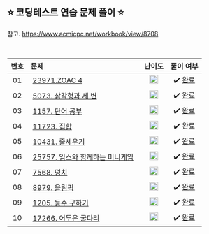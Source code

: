 ## ⭐️ 코딩테스트 연습 문제 풀이 ⭐️ 

참고. https://www.acmicpc.net/workbook/view/8708

<br>

| **번호** | **문제** | **난이도** | **풀이 여부** |
|:--------:|:--------|:----------:|:-----------:|
| 01 | &nbsp;[23971.ZOAC 4](https://www.acmicpc.net/problem/23971)&nbsp;&nbsp; | &nbsp;&nbsp;<img src="https://github.com/yuuforest/Baekjoon/assets/97596022/316bdbba-42d4-4add-8964-28cd3b14c884" width="20"/>&nbsp;&nbsp; | &nbsp;✔️ [완료](https://github.com/yuuforest/Baekjoon/blob/main/python/%EC%BD%94%ED%85%8C%EC%97%B0%EC%8A%B5/Prob23971.py)&nbsp; |
| 02 | &nbsp;[5073. 삼각형과 세 변](https://www.acmicpc.net/problem/5073)&nbsp;&nbsp; | &nbsp;&nbsp;<img src="https://github.com/yuuforest/Baekjoon/assets/97596022/316bdbba-42d4-4add-8964-28cd3b14c884" width="20"/>&nbsp;&nbsp; | &nbsp;✔️ [완료](https://github.com/yuuforest/Baekjoon/blob/main/python/%EC%BD%94%ED%85%8C%EC%97%B0%EC%8A%B5/Prob5073.py)&nbsp; |
| 03 | &nbsp;[1157. 단어 공부](https://www.acmicpc.net/problem/1157)&nbsp;&nbsp; | &nbsp;&nbsp;<img src="https://github.com/yuuforest/Baekjoon/assets/97596022/e8f40ec7-0181-4093-9d28-a265de6babd3" width="20"/>&nbsp;&nbsp; | &nbsp;✔️ [완료](https://github.com/yuuforest/Baekjoon/blob/main/python/%EC%BD%94%ED%85%8C%EC%97%B0%EC%8A%B5/Prob1157.py)&nbsp; |
| 04 | &nbsp;[11723. 집합](https://www.acmicpc.net/problem/11723)&nbsp;&nbsp; | &nbsp;&nbsp;<img src="https://github.com/yuuforest/Baekjoon/assets/97596022/16c246cd-0ac7-4c70-8e59-ae53094efefd" width="20"/>&nbsp;&nbsp; | &nbsp;✔️ [완료](https://github.com/yuuforest/Baekjoon/blob/main/python/%EC%BD%94%ED%85%8C%EC%97%B0%EC%8A%B5/Prob11723.py)&nbsp; |
| 05 | &nbsp;[10431. 줄세우기](https://www.acmicpc.net/problem/10431)&nbsp;&nbsp; | &nbsp;&nbsp;<img src="https://github.com/yuuforest/Baekjoon/assets/97596022/16c246cd-0ac7-4c70-8e59-ae53094efefd" width="20"/>&nbsp;&nbsp; | &nbsp;✔️ [완료](https://github.com/yuuforest/Baekjoon/blob/main/python/%EC%BD%94%ED%85%8C%EC%97%B0%EC%8A%B5/Prob10431.py)&nbsp; |
| 06 | &nbsp;[25757. 임스와 함께하는 미니게임](https://www.acmicpc.net/problem/25757)&nbsp;&nbsp; | &nbsp;&nbsp;<img src="https://github.com/yuuforest/Baekjoon/assets/97596022/16c246cd-0ac7-4c70-8e59-ae53094efefd" width="20"/>&nbsp;&nbsp; | &nbsp;✔️ [완료](https://github.com/yuuforest/Baekjoon/blob/main/python/%EC%BD%94%ED%85%8C%EC%97%B0%EC%8A%B5/Prob25757.py)&nbsp; |
| 07 | &nbsp;[7568. 덩치](https://www.acmicpc.net/problem/7568)&nbsp;&nbsp; | &nbsp;&nbsp;<img src="https://github.com/yuuforest/Baekjoon/assets/97596022/16c246cd-0ac7-4c70-8e59-ae53094efefd" width="20"/>&nbsp;&nbsp; | &nbsp;✔️ [완료](https://github.com/yuuforest/Baekjoon/blob/main/python/%EC%BD%94%ED%85%8C%EC%97%B0%EC%8A%B5/Prob7568.py)&nbsp; |
| 08 | &nbsp;[8979. 올림픽](https://www.acmicpc.net/problem/8979)&nbsp;&nbsp; | &nbsp;&nbsp;<img src="https://github.com/yuuforest/Baekjoon/assets/97596022/16c246cd-0ac7-4c70-8e59-ae53094efefd" width="20"/>&nbsp;&nbsp; | &nbsp;✔️ [완료](https://github.com/yuuforest/Baekjoon/blob/main/python/%EC%BD%94%ED%85%8C%EC%97%B0%EC%8A%B5/Prob8979.py)&nbsp; |
| 09 | &nbsp;[1205. 등수 구하기](https://www.acmicpc.net/problem/1205)&nbsp;&nbsp; | &nbsp;&nbsp;<img src="https://github.com/yuuforest/Baekjoon/assets/97596022/3c7e9f4b-e603-404f-b612-258d66475421" width="20"/>&nbsp;&nbsp; | &nbsp;✔️ [완료](https://github.com/yuuforest/Baekjoon/blob/main/python/%EC%BD%94%ED%85%8C%EC%97%B0%EC%8A%B5/Prob1205.py)&nbsp; |
| 10 | &nbsp;[17266. 어두운 굴다리](https://www.acmicpc.net/problem/17266)&nbsp;&nbsp; | &nbsp;&nbsp;<img src="https://github.com/yuuforest/Baekjoon/assets/97596022/3c7e9f4b-e603-404f-b612-258d66475421" width="20"/>&nbsp;&nbsp; | &nbsp;✔️ [완료](https://github.com/yuuforest/Baekjoon/blob/main/python/%EC%BD%94%ED%85%8C%EC%97%B0%EC%8A%B5/Prob17266.py)&nbsp; |